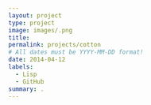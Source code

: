 ```yaml
---
layout: project
type: project
image: images/.png
title: 
permalink: projects/cotton
# All dates must be YYYY-MM-DD format!
date: 2014-04-12
labels:
  - Lisp
  - GitHub
summary: .
---
```




